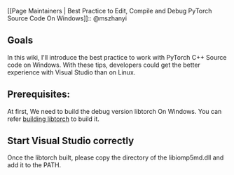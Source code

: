 [[Page Maintainers | Best Practice to Edit, Compile and Debug PyTorch Source Code On Windows]]:: @mszhanyi

## Goals
In this wiki, I'll introduce the best practice to work with PyTorch C++ Source code on Windows. With these tips, developers could get the better experience with Visual Studio than on Linux.

## Prerequisites:
At first, We need to build the debug version libtorch On Windows. You can refer [building libtorch](https://github.com/pytorch/pytorch/blob/master/docs/libtorch.rst) to build it. 

## Start Visual Studio correctly
Once the libtorch built, please copy the directory of the libiomp5md.dll and add it to the PATH.


